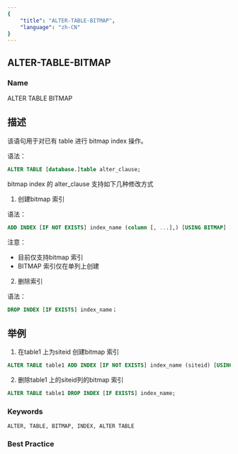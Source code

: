 ```yaml
---
{
    "title": "ALTER-TABLE-BITMAP",
    "language": "zh-CN"
}
---
```


## ALTER-TABLE-BITMAP

### Name

ALTER  TABLE  BITMAP

## 描述

该语句用于对已有 table 进行 bitmap index 操作。

语法：

```sql
ALTER TABLE [database.]table alter_clause;
```

bitmap index 的 alter_clause 支持如下几种修改方式

1. 创建bitmap 索引

语法：

```sql
ADD INDEX [IF NOT EXISTS] index_name (column [, ...],) [USING BITMAP] [COMMENT 'balabala'];
```

注意：

- 目前仅支持bitmap 索引
- BITMAP 索引仅在单列上创建

2. 删除索引

语法：

```sql
DROP INDEX [IF EXISTS] index_name；
```

## 举例

1. 在table1 上为siteid 创建bitmap 索引

```sql
ALTER TABLE table1 ADD INDEX [IF NOT EXISTS] index_name (siteid) [USING BITMAP] COMMENT 'balabala';
```

2. 删除table1 上的siteid列的bitmap 索引

```sql
ALTER TABLE table1 DROP INDEX [IF EXISTS] index_name;
```

### Keywords

```text
ALTER, TABLE, BITMAP, INDEX, ALTER TABLE
```

### Best Practice

